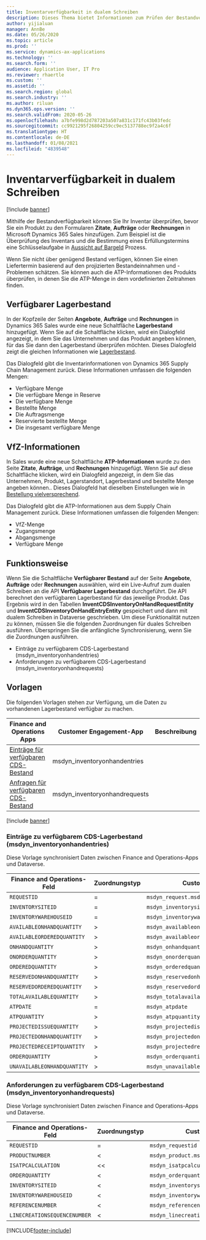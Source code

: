 ```yaml
---
title: Inventarverfügbarkeit in dualem Schreiben
description: Dieses Thema bietet Informationen zum Prüfen der Bestandverfügbarkeit in dualem Schreiben.
author: yijialuan
manager: AnnBe
ms.date: 05/26/2020
ms.topic: article
ms.prod: ''
ms.service: dynamics-ax-applications
ms.technology: ''
ms.search.form: ''
audience: Application User, IT Pro
ms.reviewer: rhaertle
ms.custom: ''
ms.assetid: ''
ms.search.region: global
ms.search.industry: ''
ms.author: riluan
ms.dyn365.ops.version: ''
ms.search.validFrom: 2020-05-26
ms.openlocfilehash: a7bfe998d2d787203a507a831c171fc43b03fedc
ms.sourcegitcommit: cc9921295f26804259cc9ec5137788ec9f2a4c6f
ms.translationtype: HT
ms.contentlocale: de-DE
ms.lasthandoff: 01/08/2021
ms.locfileid: "4839548"
---
```

# <a name="inventory-availability-in-dual-write"></a>Inventarverfügbarkeit in dualem Schreiben

[!include [banner](../../includes/banner.md)]

Mithilfe der Bestandverfügbarkeit können Sie Ihr Inventar überprüfen, bevor Sie ein Produkt zu den Formularen **Zitate**, **Aufträge** oder **Rechnungen** in Microsoft Dynamics 365 Sales hinzufügen. Zum Beispiel ist die Überprüfung des Inventars und die Bestimmung eines Erfüllungstermins eine Schlüsselaufgabe in [Aussicht auf Bargeld](dual-write-prospect-to-cash.md) Prozess.

Wenn Sie nicht über genügend Bestand verfügen, können Sie einen Liefertermin basierend auf den projizierten Bestandeinnahmen und -Problemen schätzen. Sie können auch die ATP-Informationen des Produkts überprüfen, in denen Sie die ATP-Menge in dem vordefinierten Zeitrahmen finden.

## <a name="on-hand-inventory"></a>Verfügbarer Lagerbestand

In der Kopfzeile der Seiten **Angebote**, **Aufträge** und **Rechnungen** in Dynamics 365 Sales wurde eine neue Schaltfläche **Lagerbestand** hinzugefügt. Wenn Sie auf die Schaltfläche klicken, wird ein Dialogfeld angezeigt, in dem Sie das Unternehmen und das Produkt angeben können, für das Sie dann den Lagerbestand überprüfen möchten. Dieses Dialogfeld zeigt die gleichen Informationen wie [Lagerbestand](../../../../supply-chain/inventory/tasks/check-availability-stock.md).

Das Dialogfeld gibt die Inventarinformationen von Dynamics 365 Supply Chain Management zurück. Diese Informationen umfassen die folgenden Mengen:

- Verfügbare Menge
- Die verfügbare Menge in Reserve
- Die verfügbare Menge
- Bestellte Menge
- Die Auftragsmenge
- Reservierte bestellte Menge
- Die insgesamt verfügbare Menge

## <a name="atp-information"></a>VfZ-Informationen

In Sales wurde eine neue Schaltfläche **ATP-Informationen** wurde zu den Seite **Zitate**, **Aufträge**, und **Rechnungen** hinzugefügt. Wenn Sie auf diese Schaltfläche klicken, wird ein Dialogfeld angezeigt, in dem Sie das Unternehmen, Produkt, Lagerstandort, Lagerbestand und bestellte Menge angeben können.. Dieses Dialogfeld hat dieselben Einstellungen wie in [Bestellung vielversprechend](../../../../supply-chain/sales-marketing/delivery-dates-available-promise-calculations.md#atp-calculations).

Das Dialogfeld gibt die ATP-Informationen aus dem Supply Chain Management zurück. Diese Informationen umfassen die folgenden Mengen:

- VfZ-Menge
- Zugangsmenge
- Abgangsmenge
- Verfügbare Menge

## <a name="how-it-works"></a>Funktionsweise

Wenn Sie die Schaltfläche **Verfügbarer Bestand** auf der Seite **Angebote**, **Aufträge** oder **Rechnungen** auswählen, wird ein Live-Aufruf zum dualen Schreiben an die API **Verfügbarer Lagerbestand** durchgeführt. Die API berechnet den verfügbaren Lagerbestand für das jeweilige Produkt. Das Ergebnis wird in den Tabellen **InventCDSInventoryOnHandRequestEntity** und **InventCDSInventoryOnHandEntryEntity** gespeichert und dann mit dualem Schreiben in Dataverse geschrieben. Um diese Funktionalität nutzen zu können, müssen Sie die folgenden Zuordnungen für duales Schreiben ausführen. Überspringen Sie die anfängliche Synchronisierung, wenn Sie die Zuordnungen ausführen.

- Einträge zu verfügbarem CDS-Lagerbestand (msdyn_inventoryonhandentries)
- Anforderungen zu verfügbarem CDS-Lagerbestand (msdyn_inventoryonhandrequests)

## <a name="templates"></a>Vorlagen
Die folgenden Vorlagen stehen zur Verfügung, um die Daten zu vorhandenen Lagerbestand verfügbar zu machen.

Finance and Operations Apps | Customer Engagement-App | Beschreibung 
---|---|---
[Einträge für verfügbaren CDS-Bestand](#145) | msdyn_inventoryonhandentries |
[Anfragen für verfügbaren CDS-Bestand](#147) | msdyn_inventoryonhandrequests |

[!include [banner](../../includes/dual-write-symbols.md)]

###  <a name="cds-inventory-on-hand-entries-msdyn_inventoryonhandentries"></a><a name="145"></a>Einträge zu verfügbarem CDS-Lagerbestand (msdyn_inventoryonhandentries)

Diese Vorlage synchronisiert Daten zwischen Finance and Operations-Apps und Dataverse.

Finance and Operations-Feld | Zuordnungstyp | Customer Engagement-Feld | Standardwert
---|---|---|---
`REQUESTID` | = | `msdyn_request.msdyn_requestid` |
`INVENTORYSITEID` | = | `msdyn_inventorysite.msdyn_siteid` |
`INVENTORYWAREHOUSEID` | = | `msdyn_inventorywarehouse.msdyn_warehouseidentifier` |
`AVAILABLEONHANDQUANTITY` | > | `msdyn_availableonhandquantity` |
`AVAILABLEORDEREDQUANTITY` | > | `msdyn_availableorderedquantity` |
`ONHANDQUANTITY` | > | `msdyn_onhandquantity` |
`ONORDERQUANTITY` | > | `msdyn_onorderquantity` |
`ORDEREDQUANTITY` | > | `msdyn_orderedquantity` |
`RESERVEDONHANDQUANTITY` | > | `msdyn_reservedonhandquantity` |
`RESERVEDORDEREDQUANTITY` | > | `msdyn_reservedorderedquantity` |
`TOTALAVAILABLEQUANTITY` | > | `msdyn_totalavailablequantity` |
`ATPDATE` | = | `msdyn_atpdate` |
`ATPQUANTITY` | > | `msdyn_atpquantity` |
`PROJECTEDISSUEQUANTITY` | > | `msdyn_projectedissuequantity` |
`PROJECTEDONHANDQUANTITY` | > | `msdyn_projectedonhandquantity` |
`PROJECTEDRECEIPTQUANTITY` | > | `msdyn_projectedreceiptquantity` |
`ORDERQUANTITY` | > | `msdyn_orderquantity` |
`UNAVAILABLEONHANDQUANTITY` | > | `msdyn_unavailableonhandquantity` |

###  <a name="cds-inventory-on-hand-requests-msdyn_inventoryonhandrequests"></a><a name="147"></a>Anforderungen zu verfügbarem CDS-Lagerbestand (msdyn_inventoryonhandrequests)

Diese Vorlage synchronisiert Daten zwischen Finance and Operations-Apps und Dataverse.

Finance and Operations-Feld | Zuordnungstyp | Customer Engagement-Feld | Standardwert
---|---|---|---
`REQUESTID` | = | `msdyn_requestid` |
`PRODUCTNUMBER` | < | `msdyn_product.msdyn_productnumber` |
`ISATPCALCULATION` | << | `msdyn_isatpcalculation` |
`ORDERQUANTITY` | < | `msdyn_orderquantity` |
`INVENTORYSITEID` | < | `msdyn_inventorysite.msdyn_siteid` |
`INVENTORYWAREHOUSEID` | < | `msdyn_inventorywarehouse.msdyn_warehouseidentifier` |
`REFERENCENUMBER` | < | `msdyn_referencenumber` |
`LINECREATIONSEQUENCENUMBER` | < | `msdyn_linecreationsequencenumber` |






[!INCLUDE[footer-include](../../../../includes/footer-banner.md)]